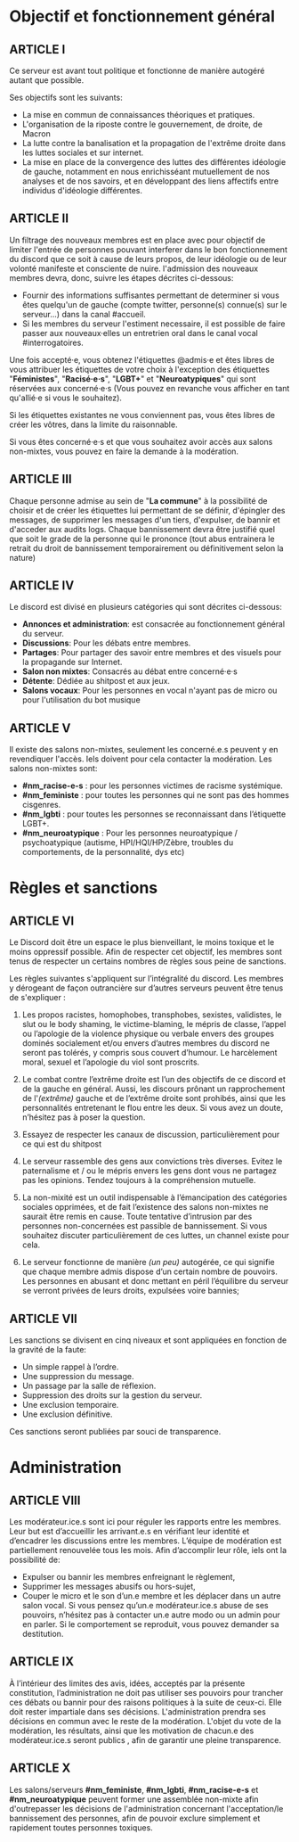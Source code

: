 # Objectif et fonctionnement général

## ARTICLE I

Ce serveur est avant tout politique et fonctionne de manière autogéré autant que possible.

Ses objectifs sont les suivants:
* La mise en commun de connaissances théoriques et pratiques.
* L'organisation de la riposte contre le gouvernement, de droite, de Macron
* La lutte contre la banalisation et la propagation de l'extrême droite dans les luttes sociales et sur internet.
* La mise en place de la convergence des luttes des différentes idéologie de gauche, notamment en nous enrichisséant mutuellement de nos analyses et de nos savoirs, et en développant des liens affectifs entre individus d'idéologie différentes.

## ARTICLE II

Un filtrage des nouveaux membres est en place avec pour objectif de limiter l'entrée de personnes pouvant interferer dans le bon fonctionnement du discord que ce soit à cause de leurs propos, de leur idéologie ou de leur volonté manifeste et consciente de nuire.
l'admission des nouveaux membres devra, donc, suivre les étapes décrites ci-dessous:

* Fournir des informations suffisantes permettant de determiner si vous êtes quelqu'un de gauche (compte twitter, personne(s) connue(s) sur le serveur...) dans la canal #accueil.
* Si les membres du serveur l'estiment necessaire, il est possible de faire passer aux nouveaux·elles un entretrien oral dans le canal vocal #interrogatoires.

Une fois accepté·e, vous obtenez l'étiquettes @admis·e et êtes libres de vous attribuer les étiquettes de votre choix à l'exception des étiquettes "**Féministes**", "**Racisé·e·s**", "**LGBT+**" et "**Neuroatypiques**" qui sont réservées aux concerné·e·s (Vous pouvez en revanche vous afficher en tant qu'allié·e si vous le souhaitez).

Si les étiquettes existantes ne vous conviennent pas, vous êtes libres de créer les vôtres, dans la limite du raisonnable.

Si vous êtes concerné·e·s et que vous souhaitez avoir accès aux salons non-mixtes, vous pouvez en faire la demande à la modération.

## ARTICLE III

Chaque personne admise au sein de "**__La commune__**" à la possibilité de choisir et de créer les étiquettes lui permettant de se définir, d'épingler des messages, de supprimer les messages d'un tiers, d'expulser, de bannir et d'acceder aux audits logs. Chaque bannissement devra être justifié quel que soit le grade de la personne qui le prononce (tout abus entrainera le retrait du droit de bannissement temporairement ou définitivement selon la nature)

## ARTICLE IV

Le discord est divisé en plusieurs catégories qui sont décrites ci-dessous:

* **__Annonces et administration__**: est consacrée au fonctionnement général du serveur.
* **__Discussions__**: Pour les débats entre membres.
* **__Partages__**: Pour partager des savoir entre membres et des visuels pour la propagande sur Internet.
* **__Salon non mixtes__**: Consacrés au débat entre concerné·e·s
* **__Détente__**: Dédiée au shitpost et aux jeux.
* **__Salons vocaux__**: Pour les personnes en vocal n'ayant pas de micro ou pour l'utilisation du bot musique

## ARTICLE V

Il existe des salons non-mixtes, seulement les concerné.e.s peuvent y en revendiquer l'accès. Iels doivent pour cela contacter la modération. Les salons non-mixtes sont:
* **__#nm_racise-e-s__** : pour les personnes victimes de racisme systémique.
* **__#nm_feministe__** : pour toutes les personnes qui ne sont pas des hommes cisgenres.
* **__#nm_lgbti__** : pour toutes les personnes se reconnaissant dans l’étiquette LGBT+.
* **__#nm_neuroatypique__** : Pour les personnes neuroatypique / psychoatypique (autisme, HPI/HQI/HP/Zèbre, troubles du comportements, de la personnalité, dys etc)

# Règles et sanctions

## ARTICLE VI

Le Discord doit être un espace le plus bienveillant, le moins toxique et le moins oppressif possible. Afin de respecter cet objectif, les membres sont tenus de respecter un certains nombres de règles sous peine de sanctions.

Les règles suivantes s'appliquent sur l’intégralité du discord. Les membres y dérogeant de façon outrancière sur d’autres serveurs peuvent être tenus de s'expliquer :
1. Les propos racistes, homophobes, transphobes, sexistes, validistes, le slut ou le body shaming, le victime-blaming, le mépris de classe, l’appel ou l’apologie de la violence physique ou verbale envers des groupes dominés socialement et/ou envers d’autres membres du discord ne seront pas tolérés, y compris sous couvert d’humour. Le harcèlement moral, sexuel et l’apologie du viol sont proscrits.

2. Le combat contre l’extrême droite est l’un des objectifs de ce discord et de la gauche en général. Aussi, les discours prônant un rapprochement de l'_(extrême)_ gauche et de l’extrême droite sont prohibés, ainsi que les personnalités entretenant le flou entre les deux. Si vous avez un doute, n’hésitez pas à poser la question.

3. Essayez de respecter les canaux de discussion, particulièrement pour ce qui est du shitpost

4. Le serveur rassemble des gens aux convictions très diverses. Evitez le paternalisme et / ou le mépris envers les gens dont vous ne partagez pas les opinions. Tendez toujours à la compréhension mutuelle.

5. La non-mixité est un outil indispensable à l’émancipation des catégories sociales opprimées, et de fait l’existence des salons non-mixtes ne saurait être remis en cause. Toute tentative d’intrusion par des personnes non-concernées est passible de bannissement. Si vous souhaitez discuter particulièrement de ces luttes, un channel existe pour cela.  

6. Le serveur fonctionne de manière _(un peu)_ autogérée, ce qui signifie que chaque membre admis dispose d’un certain nombre de pouvoirs. Les personnes en abusant et donc mettant en péril l’équilibre du serveur se verront privées de leurs droits, expulsées voire bannies;

## ARTICLE VII

Les sanctions se divisent en cinq niveaux et sont appliquées en fonction de la gravité de la faute:
* Un simple rappel à l’ordre.
* Une suppression du message.
* Un passage par la salle de réflexion.
* Suppression des droits sur la gestion du serveur.
* Une exclusion temporaire.
* Une exclusion définitive.

Ces sanctions seront publiées par souci de transparence.

# Administration

## ARTICLE VIII

Les modérateur.ice.s sont ici pour réguler les rapports entre les membres. Leur but est d’accueillir les arrivant.e.s en vérifiant leur identité et d’encadrer les discussions entre les membres. L’équipe de modération est partiellement renouvelée tous les mois. Afin d’accomplir leur rôle, iels ont la possibilité de:
* Expulser ou bannir les membres enfreignant le règlement,
* Supprimer les messages abusifs ou hors-sujet,
* Couper le micro et le son d’un.e membre et les déplacer dans un autre salon vocal.
Si vous pensez qu’un.e modérateur.ice.s abuse de ses pouvoirs, n’hésitez pas à contacter un.e autre modo ou un admin pour en parler. Si le comportement se reproduit, vous pouvez demander sa destitution.

## ARTICLE IX

À l’intérieur des limites des avis, idées, acceptés par la présente constitution, l’administration ne doit pas utiliser ses pouvoirs pour trancher ces débats ou bannir pour des raisons politiques à la suite de ceux-ci. Elle doit rester impartiale dans ses décisions. L'administration prendra ses décisions en commun avec le reste de la modération. L'objet du vote de la modération, les résultats, ainsi que les motivation de chacun.e des modérateur.ice.s seront publics , afin de garantir une pleine transparence.

## ARTICLE X

Les salons/serveurs **#nm_feministe**, **#nm_lgbti**, **#nm_racise-e-s** et **#nm_neuroatypique** peuvent former une assemblée non-mixte afin d'outrepasser les décisions de l'administration concernant l'acceptation/le bannissement des personnes, afin de pouvoir exclure simplement et rapidement toutes personnes toxiques.
